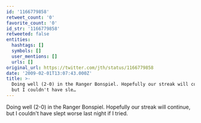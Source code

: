 ```yaml
---
id: '1166779858'
retweet_count: '0'
favorite_count: '0'
id_str: '1166779858'
retweeted: false
entities:
  hashtags: []
  symbols: []
  user_mentions: []
  urls: []
original_url: https://twitter.com/jth/status/1166779858
date: '2009-02-01T13:07:43.000Z'
title: >-
  Doing well (2-0) in the Ranger Bonspiel. Hopefully our streak will continue,
  but I couldn't have sle…
---
```


Doing well (2-0) in the Ranger Bonspiel. Hopefully our streak will continue, but I couldn't have slept worse last night if I tried.